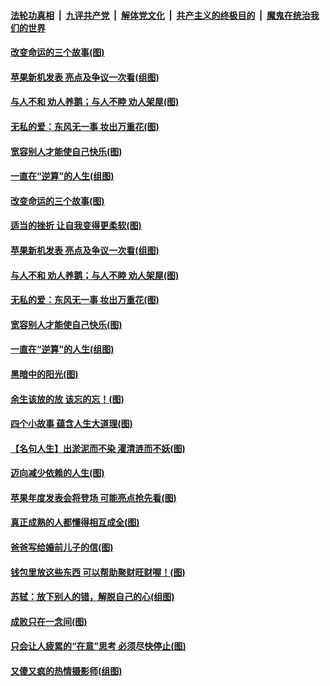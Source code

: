 ####  [法轮功真相](../../../../basic/blob/master/README.md?t=09111752) &nbsp;|&nbsp; [九评共产党](../../../../9ping.md/blob/master/README.md?t=09111752) &nbsp;|&nbsp; [解体党文化](../../../../jtdwh.md/blob/master/README.md?t=09111752)  &nbsp;|&nbsp; [共产主义的终极目的](../../../../gczydzjmd.md/blob/master/README.md?t=09111752) &nbsp;|&nbsp; [魔鬼在统治我们的世界](../../../../mgztzwmdsj.md/blob/master/README.md?t=09111752) 

#### [改变命运的三个故事(图)](../pages/p8/906257.md?t=09111752) 

#### [苹果新机发表 亮点及争议一次看(组图)](../pages/p8/906967.md?t=09111752) 

#### [与人不和 劝人养鹅；与人不睦 劝人架屋(图)](../pages/p8/906905.md?t=09111752) 

#### [无私的爱：东风无一事 妆出万重花(图)](../pages/p8/906862.md?t=09111752) 

#### [宽容别人才能使自己快乐(图)](../pages/p8/906553.md?t=09111752) 

#### [一直在“逆算”的人生(组图)](../pages/p8/906796.md?t=09111752) 

#### [改变命运的三个故事(图)](../pages/p8/906257.md?t=09111752) 

#### [适当的挫折 让自我变得更柔软(图)](../pages/p8/906984.md?t=09111752) 

#### [苹果新机发表 亮点及争议一次看(组图)](../pages/p8/906967.md?t=09111752) 

#### [与人不和 劝人养鹅；与人不睦 劝人架屋(图)](../pages/p8/906905.md?t=09111752) 

#### [无私的爱：东风无一事 妆出万重花(图)](../pages/p8/906862.md?t=09111752) 

#### [宽容别人才能使自己快乐(图)](../pages/p8/906553.md?t=09111752) 

#### [一直在“逆算”的人生(组图)](../pages/p8/906796.md?t=09111752) 

#### [黑暗中的阳光(图)](../pages/p8/904616.md?t=09111752) 

#### [余生该放的放 该忘的忘！(图)](../pages/p8/906090.md?t=09111752) 

#### [四个小故事 蕴含人生大道理(图)](../pages/p8/906252.md?t=09111752) 

#### [【名句人生】出淤泥而不染 濯清涟而不妖(图)](../pages/p8/906444.md?t=09111752) 

#### [迈向减少依赖的人生(图)](../pages/p8/906794.md?t=09111752) 

#### [苹果年度发表会将登场 可能亮点抢先看(图)](../pages/p8/906649.md?t=09111752) 

#### [真正成熟的人都懂得相互成全(图)](../pages/p8/906442.md?t=09111752) 

#### [爸爸写给婚前儿子的信(图)](../pages/p8/905680.md?t=09111752) 

#### [钱包里放这些东西 可以帮助聚财旺财喔！(图)](../pages/p8/906544.md?t=09111752) 

#### [苏轼：放下别人的错，解脱自己的心(组图)](../pages/p8/906304.md?t=09111752) 

#### [成败只在一念间(图)](../pages/p8/906079.md?t=09111752) 

#### [只会让人疲累的“在意”思考 必须尽快停止(图)](../pages/p8/906648.md?t=09111752) 

#### [又傻又疯的热情摄影师(组图)](../pages/p8/906543.md?t=09111752) 

